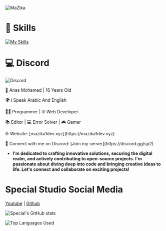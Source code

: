 ![MaZika](https://readme-typing-svg.herokuapp.com?font=Fira+Code&pause=1000&color=3c99d4&width=435&lines=Hi+guys%2C+I'm+MaZika+%F0%9F%91%8B)


# 🔧 Skills

[![My Skills](https://skillicons.dev/icons?i=html,css,js,ts,mongodb,nodejs,express,vscode,figma,photoshop)](https://discord.gg/wbqYJG4HDd)

# 💻 Discord
![Discord](https://discord.c99.nl/widget/theme-2/555873880384995329.png)

<p>👤 Anas Mohamed  |  16 Years Old</p>
<p>🌍 I Speak Arabic And English</p>
<p>👨‍💻 Programmer | 🌐 Web Developer</p>
<p>📚 Editor | 💻 Error Solver | 🎮 Gamer</p>

<p>🌐 Website: [mazika1dev.xyz](https://mazika1dev.xyz)</p>
<p>💬 Connect with me on Discord: [Join my server](https://discord.gg/sp2)</p>

- **I'm dedicated to crafting innovative solutions, securing the digital realm, and actively contributing to open-source projects. I'm passionate about diving deep into code and bringing creative ideas to life. Let's connect and collaborate on exciting projects!**

# Special Studio Social Media

[Youtube](https://www.youtube.com/@specialstudioar) | [Github](https://github.com/specialstudioar)

![Special's GitHub stats](https://github-readme-stats.vercel.app/api?username=specialstudioar&show_icons=true&theme=transparent)

![Top Languages Used](https://github-readme-stats.vercel.app/api/top-langs/?username=specialstudioar&layout=donut)
